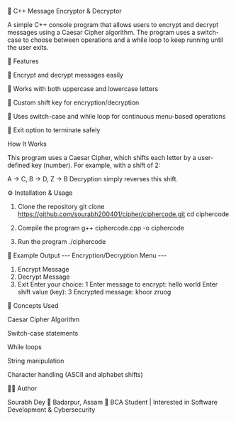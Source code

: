 🔐 C++ Message Encryptor & Decryptor

A simple C++ console program that allows users to encrypt and decrypt messages using a Caesar Cipher algorithm.
The program uses a switch-case to choose between operations and a while loop to keep running until the user exits.

📜 Features

🔁 Encrypt and decrypt messages easily

🔡 Works with both uppercase and lowercase letters

🔢 Custom shift key for encryption/decryption

🔄 Uses switch-case and while loop for continuous menu-based operations

🚪 Exit option to terminate safely

How It Works

This program uses a Caesar Cipher, which shifts each letter by a user-defined key (number).
For example, with a shift of 2:

A → C, B → D, Z → B
Decryption simply reverses this shift.

⚙️ Installation & Usage
1. Clone the repository
git clone https://github.com/sourabh200401/cipher/ciphercode.git
cd ciphercode

2. Compile the program
g++ ciphercode.cpp -o ciphercode

3. Run the program
./ciphercode

📖 Example Output
--- Encryption/Decryption Menu ---
1. Encrypt Message
2. Decrypt Message
3. Exit
Enter your choice: 1
Enter message to encrypt: hello world
Enter shift value (key): 3
Encrypted message: khoor zruog

🧠 Concepts Used

Caesar Cipher Algorithm

Switch-case statements

While loops

String manipulation

Character handling (ASCII and alphabet shifts)

🧑‍💻 Author

Sourabh Dey
📍 Badarpur, Assam
💼 BCA Student | Interested in Software Development & Cybersecurity
